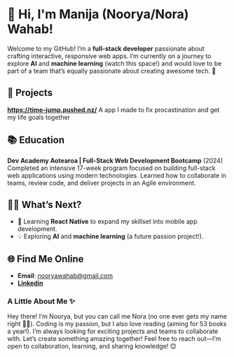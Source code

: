 # 👋 Hi, I'm Manija (Noorya/Nora) Wahab!

Welcome to my GitHub! I’m a **full-stack developer** passionate about crafting interactive, responsive web apps. I’m currently on a journey to explore **AI** and **machine learning** (watch this space!) and would love to be part of a team that’s equally passionate about creating awesome tech. 🌟

## 🚧 **Projects**

**https://time-jump.pushed.nz/**
A app I made to fix procastination and get my life goals together 

## 📚 **Education**
**Dev Academy Aotearoa | Full-Stack Web Development Bootcamp** (2024)  
Completed an intensive 17-week program focused on building full-stack web applications using modern technologies. Learned how to collaborate in teams, review code, and deliver projects in an Agile environment.

## 👩‍💻 **What’s Next?**
- 🌱 Learning **React Native** to expand my skillset into mobile app development.
- 💡 Exploring **AI** and **machine learning** (a future passion project!).

## 🌐 **Find Me Online**
- **Email**: nooryawahab@gmail.com  
- **[Linkedin](https://www.linkedin.com/in/noorya-wahab/)**

### A Little About Me ✨

Hey there! I’m Noorya, but you can call me Nora (no one ever gets my name right 🤷‍♀️). Coding is my passion, but I also love reading (aiming for 53 books a year!). I’m always looking for exciting projects and teams to collaborate with. Let’s create something amazing together! Feel free to reach out—I’m open to collaboration, learning, and sharing knowledge! 😊
